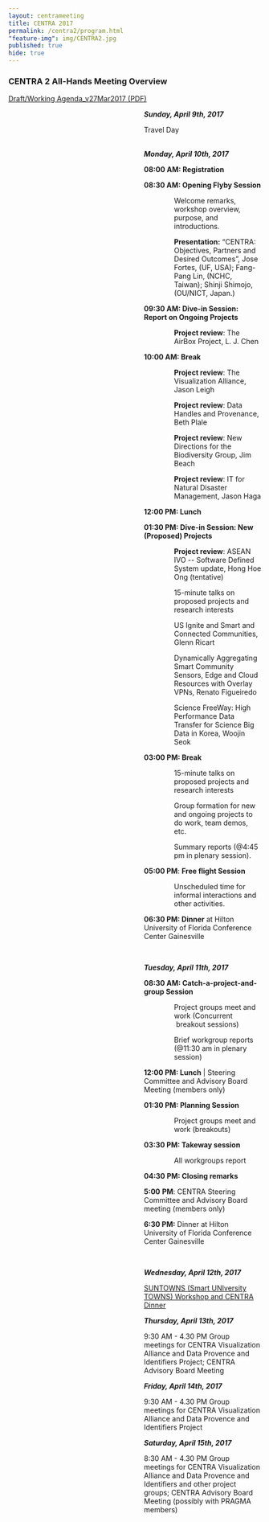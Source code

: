```yaml
---
layout: centrameeting
title: CENTRA 2017
permalink: /centra2/program.html
"feature-img": img/CENTRA2.jpg
published: true
hide: true
---
```


### CENTRA 2 All-Hands Meeting Overview
<a href="http://www.globalcentra.org/centra2/working_agenda_v28Mar17.pdf" target="_blank">Draft/Working Agenda_v27Mar2017 (PDF)</a><br />

<p style="padding-left: 270px;"><strong><i>Sunday, April 9th, 2017</i></strong> </p>
<p style="padding-left: 270px;"><span style="font-weight: 400;">Travel Day<br /><br /></span></p>
<p style="padding-left: 270px;"><strong><i>Monday, April 10th, 2017</i></strong> </p>
<p style="padding-left: 270px;"><strong>08:00 AM: Registration</strong></p>
<p style="padding-left: 270px;"><strong>08:30 AM: Opening Flyby Session</strong></p>
<p style="padding-left: 330px;"><span style="font-weight: 400;">Welcome remarks, workshop overview, purpose, and introductions.</span></p>
<p style="padding-left: 330px;"><strong>Presentation:</strong><span style="font-weight: 400;"> &ldquo;CENTRA: Objectives, Partners and Desired Outcomes&rdquo;, Jose Fortes, (UF, USA); Fang-Pang Lin, (NCHC, Taiwan); Shinji Shimojo, (OU/NICT, Japan.)</span></p>
<p style="padding-left: 270px;"><strong>09:30 AM: Dive-in Session: Report on Ongoing Projects</strong></p>
<p style="padding-left: 330px;"><strong>Project review</strong><span style="font-weight: 400;">: The AirBox Project, L. J. Chen </span></p>
<p style="padding-left: 270px;"><strong>10:00 AM: Break</strong></p>
<p style="padding-left: 330px;"><strong>Project review</strong><span style="font-weight: 400;">: The Visualization Alliance, Jason Leigh</span></p>
<p style="padding-left: 330px;"><strong>Project review</strong><span style="font-weight: 400;">: Data Handles and Provenance, Beth Plale </span></p>
<p style="padding-left: 330px;"><strong>Project review</strong><span style="font-weight: 400;">: New Directions for the Biodiversity Group, Jim Beach</span></p>
<p style="padding-left: 330px;"><strong>Project review</strong><span style="font-weight: 400;">: IT for Natural Disaster Management, Jason Haga</span></p>
<p style="padding-left: 270px;"><strong>12:00 PM: Lunch</strong></p>
<p style="padding-left: 270px;"><strong>01:30 PM: Dive-in Session: New (Proposed) Projects</strong></p>
<p style="padding-left: 330px;"><strong>Project review</strong><span style="font-weight: 400;">: ASEAN IVO -- Software Defined System update, Hong Hoe Ong (tentative)</span></p>
<p style="padding-left: 330px;"><span style="font-weight: 400;">15-minute talks on proposed projects and research interests</span></p>
<p style="padding-left: 330px;"><span style="font-weight: 400;">US Ignite and Smart and Connected Communities, Glenn Ricart</span></p>
<p style="padding-left: 330px;"><span style="font-weight: 400;">Dynamically Aggregating Smart Community Sensors, Edge and Cloud Resources with Overlay VPNs, Renato Figueiredo</span></p>
<p style="padding-left: 330px;"><span style="font-weight: 400;">Science FreeWay: High Performance Data Transfer for Science Big Data in Korea, Woojin Seok</span></p>
<p style="padding-left: 270px;"><strong>03:00 PM: Break</strong></p>
<p style="padding-left: 330px;"><span style="font-weight: 400;">15-minute talks on proposed projects and research interests</span></p>
<p style="padding-left: 330px;"><span style="font-weight: 400;">Group formation for new and ongoing projects to do work, team demos, etc.</span></p>
<p style="padding-left: 330px;"><span style="font-weight: 400;">Summary reports (@4:45 pm in plenary session).</span></p>
<p style="padding-left: 270px;"><strong>05:00 PM</strong><span style="font-weight: 400;">: </span><strong>Free flight Session </strong></p>
<p style="padding-left: 330px;"><span style="font-weight: 400;">Unscheduled time for informal interactions and other activities. </span></p>
<p style="padding-left: 270px;"><strong>06:30 PM: Dinner</strong><span style="font-weight: 400;"> at Hilton University of Florida Conference Center Gainesville</span></p>
<p style="padding-left: 270px;">&nbsp;</p>

<p style="padding-left: 270px;"><strong><i>Tuesday, April 11th, 2017</i></strong> </p>
<p style="padding-left: 270px;"><strong>08:30 AM: Catch-a-project-and-group Session </strong></p>
<p style="padding-left: 330px;"><span style="font-weight: 400;">Project groups meet and work (Concurrent &nbsp;breakout sessions)</span></p>
<p style="padding-left: 330px;"><span style="font-weight: 400;">Brief workgroup reports (@11:30 am in plenary session)</span></p>
<p style="padding-left: 270px;"><strong>12:00 PM: Lunch</strong> | Steering Committee and Advisory Board Meeting (members only)</p>
<p style="padding-left: 270px;"><strong>01:30 PM: Planning Session </strong></p>
<p style="padding-left: 330px;"><span style="font-weight: 400;">Project groups meet and work (breakouts)</span></p>
<p style="padding-left: 270px;"><strong>03:30 PM: Takeway session</strong></p>
<p style="padding-left: 330px;"><span style="font-weight: 400;">All workgroups report</span></p>
<p style="padding-left: 270px;"><strong>04:30 PM: Closing remarks</strong></p>
<p style="padding-left: 270px;"><strong>5:00</strong> <strong>PM</strong><span style="font-weight: 400;">: CENTRA Steering Committee and Advisory Board meeting (members only)</span></p>
<p style="padding-left: 270px;"><strong>6:30 PM:</strong><span style="font-weight: 400;"> Dinner at Hilton University of Florida Conference Center Gainesville</span></p>
<p style="padding-left: 270px;">&nbsp;</p>

<p style="padding-left: 270px;"><strong><i>Wednesday, April 12th, 2017 </i></strong></p>
<p style="padding-left: 270px;"><a href="http://www.globalcentra.org/suntowns2017/">SUNTOWNS (Smart UNIversity TOWNS) Workshop and CENTRA Dinner</a></p>
<p style="padding-left: 270px;"><strong><i>Thursday, April 13th, 2017 </i></strong></p>
<p style="padding-left: 270px;">9:30 AM - 4.30 PM Group meetings for CENTRA Visualization Alliance and Data Provence and Identifiers Project; CENTRA Advisory Board Meeting</p>

<p style="padding-left: 270px;"><strong><i>Friday, April 14th, 2017 </i></strong></p>
<p style="padding-left: 270px;">9:30 AM - 4.30 PM Group meetings for CENTRA Visualization Alliance and Data Provence and Identifiers Project</p>

<p style="padding-left: 270px;"><strong><i>Saturday, April 15th, 2017 </i></strong></p>
<p style="padding-left: 270px;">8:30 AM - 4.30 PM Group meetings for CENTRA Visualization Alliance and Data Provence and Identifiers and other project groups; CENTRA Advisory Board Meeting (possibly with PRAGMA members)</p>
